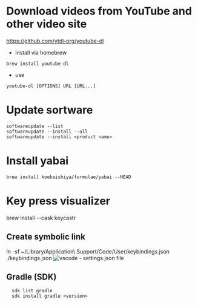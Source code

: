 
# Download videos from YouTube and other video site
  https://github.com/ytdl-org/youtube-dl

  - install via homebrew 
  ```
  brew install youtube-dl

  ```
  - use 
  ```
  youtube-dl [OPTIONS] URL [URL...]
  ```

# Update sortware

```
softwareupdate --list
softwareupdate --install --all
softwareupdate --install <product name>
```


# Install yabai
```
brew install koekeishiya/formulae/yabai --HEAD

```

# Key press visualizer
brew install --cask keycastr

## Create symbolic link
 ln -sf ~/Library/Application\ Support/Code/User/keybindings.json ./keybindings.json
![vscode - settings.json file](https://stackoverflow.com/questions/65908987/vs-code-how-to-open-settings-json-file)

## Gradle (SDK)
```
  sdk list gradle
  sdk install gradle <version>
```
